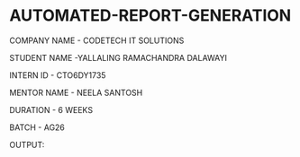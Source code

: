 # AUTOMATED-REPORT-GENERATION


COMPANY NAME - CODETECH IT SOLUTIONS

STUDENT NAME -YALLALING RAMACHANDRA DALAWAYI

INTERN ID - CTO6DY1735

MENTOR NAME - NEELA SANTOSH

DURATION - 6 WEEKS

BATCH - AG26

OUTPUT:
